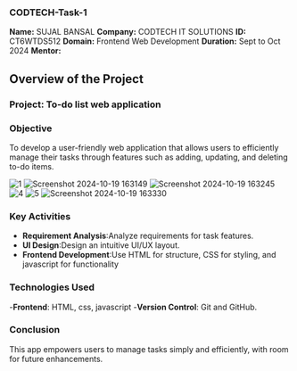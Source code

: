 ### CODTECH-Task-1
**Name:** SUJAL BANSAL
**Company:** CODTECH IT SOLUTIONS
**ID:** CT6WTDS512
**Domain:** Frontend Web Development
**Duration:** Sept to Oct 2024
**Mentor:**


## Overview of the Project

### Project: To-do list web application

### Objective
To develop a user-friendly web application that allows users to efficiently manage their tasks through features such as adding, updating, and deleting to-do items.

![1](https://github.com/user-attachments/assets/3737e522-b29f-43ff-8710-6cbd6b44f9d7)
![Screenshot 2024-10-19 163149](https://github.com/user-attachments/assets/f2ef483e-a5ff-4278-84f2-85364d0ee9a9)
![Screenshot 2024-10-19 163245](https://github.com/user-attachments/assets/f9845bd1-2ff8-440e-9eb2-820c61d64f2b)
![4](https://github.com/user-attachments/assets/d4e21dc8-d56a-4352-9e25-05c4e4ff78dd)
![5](https://github.com/user-attachments/assets/1f632e40-ea15-4ae3-840a-c5602befb61b)
![Screenshot 2024-10-19 163330](https://github.com/user-attachments/assets/008c1e37-c760-41e9-b760-870daf88988c)


### Key Activities
- **Requirement Analysis**:Analyze requirements for task features.
- **UI Design**:Design an intuitive UI/UX layout.
- **Frontend Development**:Use HTML for structure, CSS for styling, and javascript for functionality

### Technologies Used
-**Frontend**: HTML, css, javascript
-**Version Control**: Git and GitHub.

### Conclusion
This app empowers users to manage tasks simply and efficiently, with room for future enhancements.
